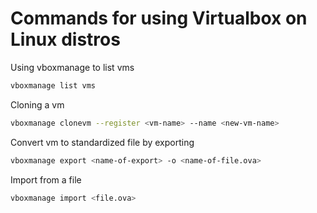 # Commands for using Virtualbox on Linux distros

Using vboxmanage to list vms

```sh
vboxmanage list vms
```

Cloning a vm

```sh
vboxmanage clonevm --register <vm-name> --name <new-vm-name>
```

Convert vm to standardized file by exporting

```sh
vboxmanage export <name-of-export> -o <name-of-file.ova>
```

Import from a file

```sh
vboxmanage import <file.ova>
```